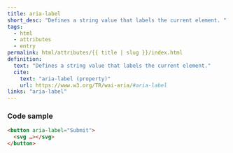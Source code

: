 ```yaml
---
title: aria-label
short_desc: "Defines a string value that labels the current element. "
tags:
  - html
  - attributes
  - entry
permalink: html/attributes/{{ title | slug }}/index.html
definition:
  text: "Defines a string value that labels the current element."
  cite:
    text: "aria-label (property)"
    url: https://www.w3.org/TR/wai-aria/#aria-label
links: "aria-label"
---
```


<h3><span>Code sample</span></h3>

```html
<button aria-label="Submit">
  <svg …></svg>
</button>
```
